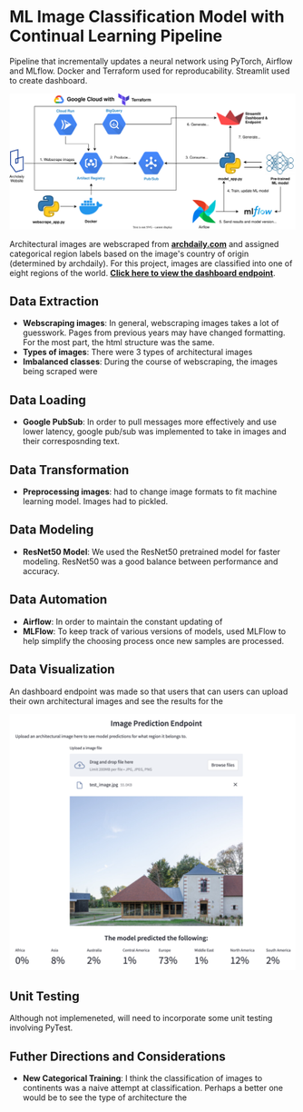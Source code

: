 # ML Image Classification Model with Continual Learning Pipeline
Pipeline that incrementally updates a neural network using PyTorch, Airflow and MLflow. Docker and Terraform used for reproducability. Streamlit used to create dashboard.

![Pipeline Diagram](/images/archdaily_diagram.svg)

Architectural images are webscraped from [**archdaily.com**](archdaily.com) and assigned categorical region labels based on the image's country of origin (determined by archdaily). For this project, images are classified into one of eight regions of the world.
[**Click here to view the dashboard endpoint**](https://mchion-ml-continual-learning-pipe-dashboardstreamlit-app-yjuna8.streamlit.app/).


## Data Extraction

- **Webscraping images**: In general, webscraping images takes a lot of guesswork. Pages from previous years may have changed formatting. For the most part, the html structure was the same. 
- **Types of images**: There were 3 types of architectural images 
- **Imbalanced classes**: During the course of webscraping, the images being scraped were 

## Data Loading

- **Google PubSub**: In order to pull messages more effectively and use lower latency, google pub/sub was implemented to take in images and their corresposnding text. 


## Data Transformation
- **Preprocessing images**: had to change image formats to fit machine learning model. Images had to pickled. 


## Data Modeling
- **ResNet50 Model**: We used the ResNet50 pretrained model for faster modeling. ResNet50 was a good balance between performance and accuracy. 

## Data Automation
- **Airflow**: In order to maintain the constant updating of 
- **MLFlow**: To keep track of various versions of models, used MLFlow to help simplify the choosing process once new samples are processed.  

## Data Visualization

An dashboard endpoint was made so that users that can users can upload their own architectural images and see the results for the 

![Dashboard General](/images/dashboard.png)

## Unit Testing

Although not implemeneted, will need to incorporate some unit testing involving PyTest. 

## Futher Directions and Considerations

- **New Categorical Training**: I think the classification of images to continents was a naive attempt at classification. Perhaps a better one would be to see the type of architecture the 

